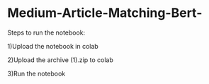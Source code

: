 # Medium-Article-Matching-Bert-


Steps to run the notebook:

1)Upload the notebook in colab

2)Upload the archive (1).zip to colab

3)Run the notebook
